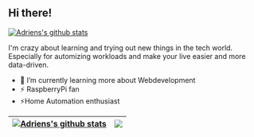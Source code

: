 ## Hi there! 


<a href="https://github.com/chaoxone1/github-readme-stats"><img align="center" src="https://komarev.com/ghpvc/?username=chaoxone1&color=blue" alt="Adriens's github stats" /></a>



I'm crazy about learning and trying out new things in the tech world. Especially for automizing workloads and make your live easier and more data-driven.
<br />
- 🌱 I’m currently learning more about Webdevelopment
- ⚡ RaspberryPi fan
- ⚡Home Automation enthusiast

  
| <a href="https://github.com/chaoxone1/github-readme-stats"><img align="center" src="https://github-readme-stats.vercel.app/api?username=chaoxone1&show_icons=true&include_all_commits=true&theme=buefy&hide_border=true" alt="Adriens's github stats" /></a> | <a href="https://github.com/chaoxone1/github-readme-stats"><img align="center" src="https://github-readme-stats.vercel.app/api/top-langs/?username=chaoxone1&layout=compact&theme=buefy&hide_border=true" /></a> |
| ------------- | ------------- |
